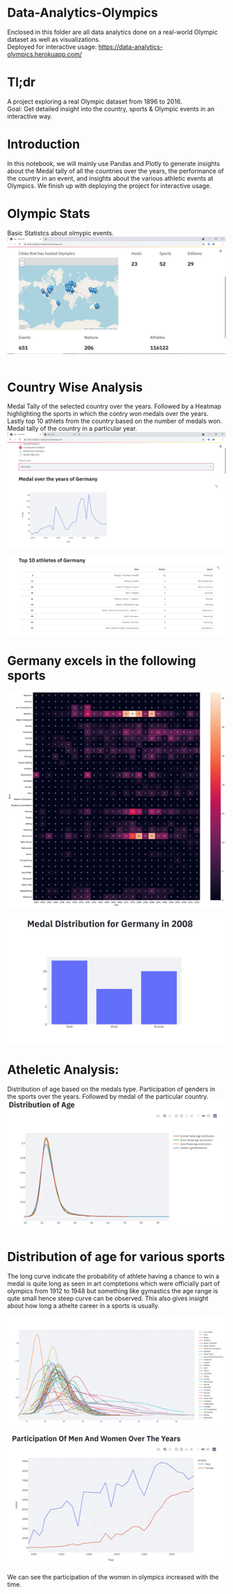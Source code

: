 # Data-Analytics-Olympics



Enclosed in this folder are all data analytics done on a real-world Olympic dataset as well as visualizations. <br />
Deployed for interactive usage: https://data-analytics-olympics.herokuapp.com/

# Tl;dr
A project exploring a real Olympic dataset from 1896 to 2016.<br />
Goal: Get detailed insight into the country, sports & Olympic events in an interactive way.

# Introduction
In this notebook, we will mainly use Pandas and Plotly to generate insights about the Medal tally of all the countries over the years, the performance of the country in an event, and insights about the various athletic events at Olympics. We finish up with deploying the project for interactive usage. 
 
 
# Olympic Stats 
Basic Statistcs about olmypic events.
![Alt text](https://github.com/n-e-e-l/Data-Analytics-Olympics/blob/main/img/olmpic_1.JPG?raw=true "Insight")
</br>
</br>
# Country Wise Analysis
Medal Tally of the selected country over the years. Followed by a Heatmap highlighting the sports in which the contry won medals over the years. Lastly top 10 athlets from the country based on the number of medals won. Medal tally of the country in a particular year.
![Alt text](https://github.com/n-e-e-l/Data-Analytics-Olympics/blob/main/img/olmpic_2.JPG?raw=true "Insight")


![Alt text](https://github.com/n-e-e-l/Data-Analytics-Olympics/blob/main/img/olmpic_4.JPG?raw=true "Insight")


# Germany excels in the following sports
![Alt text](https://github.com/n-e-e-l/Data-Analytics-Olympics/blob/main/img/olympic_3.png?raw=true "Insight")

![Alt text](https://github.com/n-e-e-l/Data-Analytics-Olympics/blob/main/img/olympic_7.JPG?raw=true "Insight")

# Atheletic Analysis:
Distribution of age based on the medals type. Participation of genders in the sports over the years. Followed by medal of the particular country. 
![Alt text](https://github.com/n-e-e-l/Data-Analytics-Olympics/blob/main/img/olmpic_6.JPG?raw=true "Insight")


# Distribution of age for various sports
The long curve indicate the probability of athlete having a chance to win a medal is quite long as seen in art comptetions which were officially part of olympics from 1912 to 1948 but something like gymastics the age range is qute small hence steep curve can be observed. This also gives insight about how long a athelte career in a sports is usually.

![Alt text](https://github.com/n-e-e-l/Data-Analytics-Olympics/blob/main/img/olympic_6.png?raw=true "Insight")
![Alt text](https://github.com/n-e-e-l/Data-Analytics-Olympics/blob/main/img/olympic_5.JPG?raw=true "Insight")

We can see the participation of the women in olympics increased with the time.


